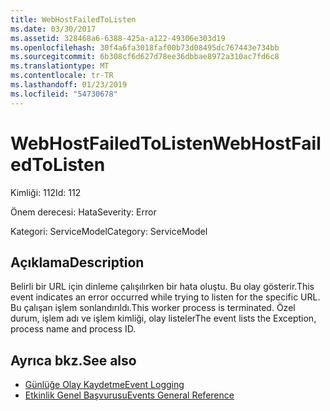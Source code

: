```yaml
---
title: WebHostFailedToListen
ms.date: 03/30/2017
ms.assetid: 328468a6-6388-425a-a122-49306e303d19
ms.openlocfilehash: 30f4a6fa3018faf00b73d08495dc767443e734bb
ms.sourcegitcommit: 6b308cf6d627d78ee36dbbae8972a310ac7fd6c8
ms.translationtype: MT
ms.contentlocale: tr-TR
ms.lasthandoff: 01/23/2019
ms.locfileid: "54730678"
---
```

# <a name="webhostfailedtolisten"></a><span data-ttu-id="3556b-102">WebHostFailedToListen</span><span class="sxs-lookup"><span data-stu-id="3556b-102">WebHostFailedToListen</span></span>
<span data-ttu-id="3556b-103">Kimliği: 112</span><span class="sxs-lookup"><span data-stu-id="3556b-103">Id: 112</span></span>  
  
 <span data-ttu-id="3556b-104">Önem derecesi: Hata</span><span class="sxs-lookup"><span data-stu-id="3556b-104">Severity: Error</span></span>  
  
 <span data-ttu-id="3556b-105">Kategori: ServiceModel</span><span class="sxs-lookup"><span data-stu-id="3556b-105">Category: ServiceModel</span></span>  
  
## <a name="description"></a><span data-ttu-id="3556b-106">Açıklama</span><span class="sxs-lookup"><span data-stu-id="3556b-106">Description</span></span>  
 <span data-ttu-id="3556b-107">Belirli bir URL için dinleme çalışılırken bir hata oluştu. Bu olay gösterir.</span><span class="sxs-lookup"><span data-stu-id="3556b-107">This event indicates an error occurred while trying to listen for the specific URL.</span></span> <span data-ttu-id="3556b-108">Bu çalışan işlem sonlandırıldı.</span><span class="sxs-lookup"><span data-stu-id="3556b-108">This worker process is terminated.</span></span> <span data-ttu-id="3556b-109">Özel durum, işlem adı ve işlem kimliği, olay listeler</span><span class="sxs-lookup"><span data-stu-id="3556b-109">The event lists the Exception, process name and process ID.</span></span>  
  
## <a name="see-also"></a><span data-ttu-id="3556b-110">Ayrıca bkz.</span><span class="sxs-lookup"><span data-stu-id="3556b-110">See also</span></span>
- [<span data-ttu-id="3556b-111">Günlüğe Olay Kaydetme</span><span class="sxs-lookup"><span data-stu-id="3556b-111">Event Logging</span></span>](../../../../../docs/framework/wcf/diagnostics/event-logging/index.md)
- [<span data-ttu-id="3556b-112">Etkinlik Genel Başvurusu</span><span class="sxs-lookup"><span data-stu-id="3556b-112">Events General Reference</span></span>](../../../../../docs/framework/wcf/diagnostics/event-logging/events-general-reference.md)
